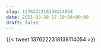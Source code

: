 ```yaml
---
slug: 1376222318138114054
date: 2021-03-28 17:19:04+00:00
draft: false
---
```


{{< tweet 1376222318138114054 >}}
